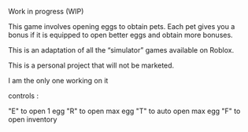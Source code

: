 Work in progress (WIP)

This game involves opening eggs to obtain pets. Each pet gives you a bonus if it is equipped to open better eggs and obtain more bonuses.

This is an adaptation of all the “simulator” games available on Roblox.

This is a personal project that will not be marketed.

I am the only one working on it



controls :

"E" to open 1 egg
"R" to open max egg
"T" to auto open max egg
"F" to open inventory
